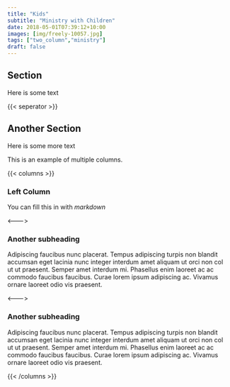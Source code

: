 ```yaml
---
title: "Kids"
subtitle: "Ministry with Children"
date: 2018-05-01T07:39:12+10:00
images: [img/freely-10057.jpg]
tags: ["two_column","ministry"]
draft: false
---
```


## Section

Here is some text

{{< seperator >}}


## Another Section

Here is some more text

This is an example of multiple columns.


{{< columns >}}

### Left Column

You can fill this in with *markdown*

<--->

### Another subheading

Adipiscing faucibus nunc placerat. Tempus adipiscing turpis non blandit accumsan
eget lacinia nunc integer interdum amet aliquam ut orci non col ut ut praesent.
Semper amet interdum mi. Phasellus enim laoreet ac ac commodo faucibus faucibus.
Curae lorem ipsum adipiscing ac. Vivamus ornare laoreet odio vis praesent.

<--->

### Another subheading

Adipiscing faucibus nunc placerat. Tempus adipiscing turpis non blandit accumsan
eget lacinia nunc integer interdum amet aliquam ut orci non col ut ut praesent.
Semper amet interdum mi. Phasellus enim laoreet ac ac commodo faucibus faucibus.
Curae lorem ipsum adipiscing ac. Vivamus ornare laoreet odio vis praesent.

{{< /columns >}}

